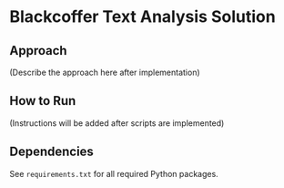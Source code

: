 # Blackcoffer Text Analysis Solution

## Approach

(Describe the approach here after implementation)

## How to Run

(Instructions will be added after scripts are implemented)

## Dependencies

See `requirements.txt` for all required Python packages. 